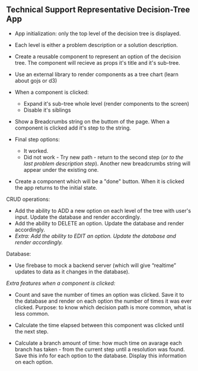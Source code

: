 ## Technical Support Representative Decision-Tree App ##

- App initialization: only the top level of the decision tree is displayed.

- Each level is either a problem description or a solution description.

- Create a reusable component to represent an option of the decision tree. The component will recieve as props it's title and it's sub-tree. 

- Use an external library to render components as a tree chart (learn about gojs or d3)

- When a component is clicked: 
  - Expand it's sub-tree whole level (render components to the screen) 
  - Disable it's siblings

- Show a Breadcrumbs string on the buttom of the page. When a component is clicked add it's step to the string.

- Final step options: 
  - It worked. 
  - Did not work - Try new path - return to the second step (_or to the last problem description step_). Another new breadcrumbs string will appear under the existing one.

- Create a component which will be a "done" button. When it is clicked the app returns to the initial state.

CRUD operations:
- Add the ability to ADD a new option on each level of the tree with user's input. Update the database and render accordingly.
- Add the ability to DELETE an option. Update the database and render accordingly.
- _Extra: Add the ability to EDIT an option. Update the database and render accordingly._

Database:
- Use firebase to mock a backend server (which will give “realtime” updates to data as it changes in the database).


_Extra features when a component is clicked:_
  - Count and save the number of times an option was clicked. Save it to the database and render on each option the number of times it was ever clicked. Purpose: to know which decision path is more common, what is less common. 
  
  - Calculate the time elapsed between this component was clicked until the next step.
  - Calculate a branch amount of time: how much time on avarage each branch has taken - from the current step until a resolution was found. Save this info for each option to the database. Display this information on each option.



 

  


